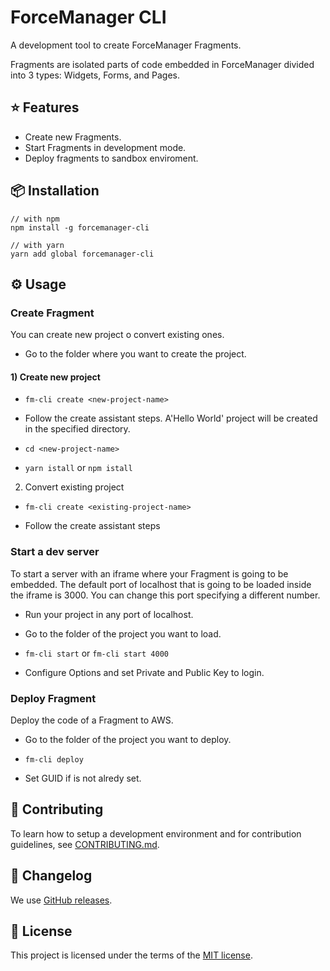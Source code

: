 # ForceManager CLI

A development tool to create ForceManager Fragments.

Fragments are isolated parts of code embedded in ForceManager divided into 3 types: Widgets, Forms, and Pages.

## ⭐️ Features

-   Create new Fragments.
-   Start Fragments in development mode.
-   Deploy fragments to sandbox enviroment.

## 📦 Installation

```
// with npm
npm install -g forcemanager-cli

// with yarn
yarn add global forcemanager-cli
```

## ⚙️ Usage

### Create Fragment

You can create new project o convert existing ones.

* Go to the folder where you want to create the project.

#### 1) Create new project

* `fm-cli create <new-project-name>`

* Follow the create assistant steps. A'Hello World' project will be created in the specified <new-project-name> directory.

* `cd <new-project-name>`

* `yarn istall` or `npm istall`

2) Convert existing project

* `fm-cli create <existing-project-name>`

* Follow the create assistant steps


### Start a dev server

To start a server with an iframe where your Fragment is going to be embedded.
The default port of localhost that is going to be loaded inside the iframe is 3000. You can change this port specifying a different number.

* Run your project in any port of localhost.

* Go to the folder of the project you want to load.

* `fm-cli start` or `fm-cli start 4000`

* Configure Options and set Private and Public Key to login.


### Deploy Fragment

Deploy the code of a Fragment to AWS.

* Go to the folder of the project you want to deploy.

* `fm-cli deploy`

* Set GUID if is not alredy set.


## 🙌 Contributing

To learn how to setup a development environment and for contribution guidelines, see [CONTRIBUTING.md](/CONTRIBUTING.md).

## 📜 Changelog

We use [GitHub releases](https://github.com/ForceManager/forcemanager-cli/releases).

## 📄 License

This project is licensed under the terms of the
[MIT license](/LICENSE).